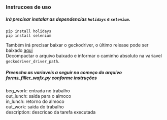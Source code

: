 ### Instrucoes de uso

##### Irá precisar instalar as dependencias `holidays` e `selenium`.
```
pip install holidays
pip install selenium
```
Também irá precisar baixar o geckodriver, o último release pode ser baixado [aqui](https://github.com/mozilla/geckodriver/releases)  
Decompactar o arquivo baixado e informar o caminho absoluto na variavel `geckodriver_driver_path`.

##### Preencha as variaveis a seguir no começo do arquivo forms_filler_wafx.py conforme instruções

beg_work: entrada no trabalho  
out_lunch: saida para o almoco  
in_lunch: retorno do almoco  
out_work: saida do trabalho  
description: descricao da tarefa executada  

